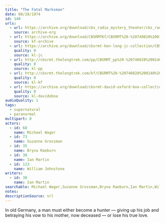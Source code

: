 ```yaml
---
title: "The Fatal Marksman"
date: 08/28/1974
id: 140
urls: 
  - url: https://archive.org/download/cbs_radio_mystery_theater/cbs_radio_mystery_theater-0101-0150.zip/cbs_radio_mystery_theater-0101-0150%2Fcbsrmt_0140_the_fatal_marksman.mp3
    source: archive-org
  - url: https://archive.org/download/CBSRMTKf/CBSRMT%20-%20740828%200140%20The%20Fatal%20Marksman_kf.mp3
    source: kf-archive
  - url: https://archive.org/download/cbsrmt-ken-long-jc-collection/CBSRMT - 740828 0140 Fatal Marksman vbr kb2_jc.mp3
    quality: 0
    source: kl-jc
  - url: http://cbsrmt.thelongtrek.com/pp/CBSRMT_pp%20-%20740828%200140%20The%20Fatal%20Marksman.mp3
    quality: 0
    source: kl-pp
  - url: http://cbsrmt.thelongtrek.com/kf/CBSRMT%20-%20740828%200140%20The%20Fatal%20Marksman_kf.mp3
    quality: 0
    source: kl-kf
  - url: https://archive.org/download/cbsrmt-david-oxford-boa-collection/CBSRMT-740828-0140-The-Fatal-Marksman-(64-44)_kf-{BoA}.mp3
    quality: 0
    source: kl-davidoboa
audioQuality: 1
tags: 
  - supernatural
  - paranormal
multipart: 0
actors:  
  - id: 68
    name: Michael Wager  
  - id: 73
    name: Suzanne Grossman  
  - id: 35
    name: Bryna Raeburn  
  - id: 38
    name: Ian Martin  
  - id: 123
    name: William Johnstone
writers:  
  - id: 38
    name: Ian Martin
searchable: Michael Wager,Suzanne Grossman,Bryna Raeburn,Ian Martin,William Johnstone Ian Martin
notes: 
descriptionSource: nrl
---
```

In old Germany, a man must either become a hunter — giving up his job and betraying his vow to his mother, now deceased — or lose his true love.